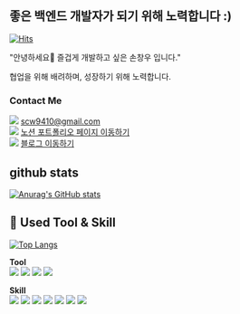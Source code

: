 ## 좋은 백엔드 개발자가 되기 위해 노력합니다 :)  
[![Hits](https://hits.seeyoufarm.com/api/count/incr/badge.svg?url=https%3A%2F%2Fgithub.com%2F5onchangwoo&count_bg=%2379C83D&title_bg=%23000000&icon=octopusdeploy.svg&icon_color=%2350B218&title=hits&edge_flat=false)](https://hits.seeyoufarm.com)

"안녕하세요👋
즐겁게 개발하고 싶은 손창우 입니다."

협업을 위해 배려하며, 성장하기 위해 노력합니다.

### Contact Me
<img src="https://img.shields.io/badge/Gmail-EA4335?style=round-square&logo=Gmail&logoColor=white"/> <a>scw9410@gmail.com</a>  
<img src="https://img.shields.io/badge/Notion-000000?style=round-square&logo=Notion&logoColor=white"/> <a href="https://sonchangwoo.notion.site/46dd2e47855140cd988c4da05cb4ccfc">노션 포트폴리오 페이지 이동하기 </a>  
<img src="https://img.shields.io/badge/Tistory-000000?style=round-square&logo=Tistory&logoColor=white"/> <a href="https://teching.tistory.com">블로그 이동하기</a>  

## github stats
[![Anurag's GitHub stats](https://github-readme-stats.vercel.app/api?username=5onchangwoo&show_icons=true&theme=dracula)](https://github.com/anuraghazra/github-readme-stats)


## 📝 **Used Tool & Skill**
[![Top Langs](https://github-readme-stats.vercel.app/api/top-langs/?username=5onchangwoo&layout=compact&theme=dracula)](https://github.com/anuraghazra/github-readme-stats)

**Tool**  
<img src="https://img.shields.io/badge/github-181717?style=round-square&logo=github&logoColor=white">
<img src="https://img.shields.io/badge/notion-000000?style=round-square&logo=Notion&logoColor=white">
<img src="https://img.shields.io/badge/IntelliJ IDEA-000000?style=round-square&logo=IntelliJ IDEA&logoColor=white">
<img src="https://img.shields.io/badge/Slack-4A154B?style=round-square&logo=Slack&logoColor=white">

**Skill**  
<img src="https://img.shields.io/badge/JAVA-007396?style=round-square&logo=java&logoColor=white">
<img src="https://img.shields.io/badge/Spring Boot-6DB33F?style=round-square&logo=Spring Boot&logoColor=white">
<img src="https://img.shields.io/badge/oracle-F80000?style=round-square&logo=oracle&logoColor=white">
<img src="https://img.shields.io/badge/mysql-4479A1?style=round-square&logo=mysql&logoColor=white">
<img src="https://img.shields.io/badge/PostgreSQL-4169E1?style=round-square&logo=PostgreSQL&logoColor=white">
<img src="https://img.shields.io/badge/React-61DAFB?style=round-square&logo=React&logoColor=white">
<img src="https://img.shields.io/badge/Node.js-339933?style=round-square&logo=Node.js&logoColor=white">

